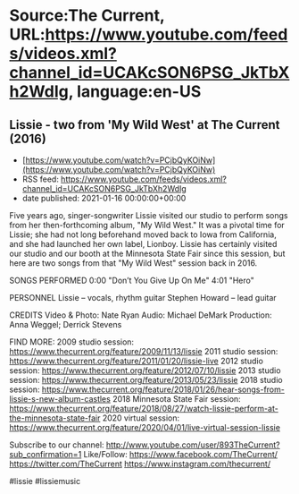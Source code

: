 # Source:The Current, URL:https://www.youtube.com/feeds/videos.xml?channel_id=UCAKcSON6PSG_JkTbXh2WdIg, language:en-US

## Lissie - two from 'My Wild West' at The Current (2016)
 - [https://www.youtube.com/watch?v=PCjbQyKOiNw](https://www.youtube.com/watch?v=PCjbQyKOiNw)
 - RSS feed: https://www.youtube.com/feeds/videos.xml?channel_id=UCAKcSON6PSG_JkTbXh2WdIg
 - date published: 2021-01-16 00:00:00+00:00

Five years ago, singer-songwriter Lissie visited our studio to perform songs from her then-forthcoming album, "My Wild West." It was a pivotal time for Lissie; she had not long beforehand moved back to Iowa from California, and she had launched her own label, Lionboy. Lissie has certainly visited our studio and our booth at the Minnesota State Fair since this session, but here are two songs from that "My Wild West" session back in 2016.  

SONGS PERFORMED
0:00 "Don’t You Give Up On Me"
4:01 "Hero"

PERSONNEL
Lissie – vocals, rhythm guitar
Stephen Howard – lead guitar

CREDITS
Video & Photo: Nate Ryan
Audio: Michael DeMark
Production: Anna Weggel; Derrick Stevens

FIND MORE:
2009 studio session:
https://www.thecurrent.org/feature/2009/11/13/lissie
2011 studio session: https://www.thecurrent.org/feature/2011/01/20/lissie-live
2012 studio session: https://www.thecurrent.org/feature/2012/07/10/lissie
2013 studio session:
https://www.thecurrent.org/feature/2013/05/23/lissie
2018 studio session:
https://www.thecurrent.org/feature/2018/01/26/hear-songs-from-lissie-s-new-album-castles
2018 Minnesota State Fair session:
https://www.thecurrent.org/feature/2018/08/27/watch-lissie-perform-at-the-minnesota-state-fair
2020 virtual session:
https://www.thecurrent.org/feature/2020/04/01/live-virtual-session-lissie

Subscribe to our channel:
http://www.youtube.com/user/893TheCurrent?sub_confirmation=1
Like/Follow:
https://www.facebook.com/TheCurrent/
https://twitter.com/TheCurrent
https://www.instagram.com/thecurrent/

#lissie #lissiemusic

